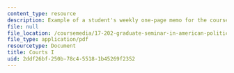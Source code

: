 ```yaml
---
content_type: resource
description: Example of a student's weekly one-page memo for the course.
file: null
file_location: /coursemedia/17-202-graduate-seminar-in-american-politics-ii-spring-2010/2ddf26bf250b78c455181b45269f2352_MIT17_202S10_Courts_I.pdf
file_type: application/pdf
resourcetype: Document
title: Courts I
uid: 2ddf26bf-250b-78c4-5518-1b45269f2352
---
```

